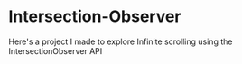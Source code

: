 # Intersection-Observer
Here's a project I made to explore Infinite scrolling using the IntersectionObserver API

